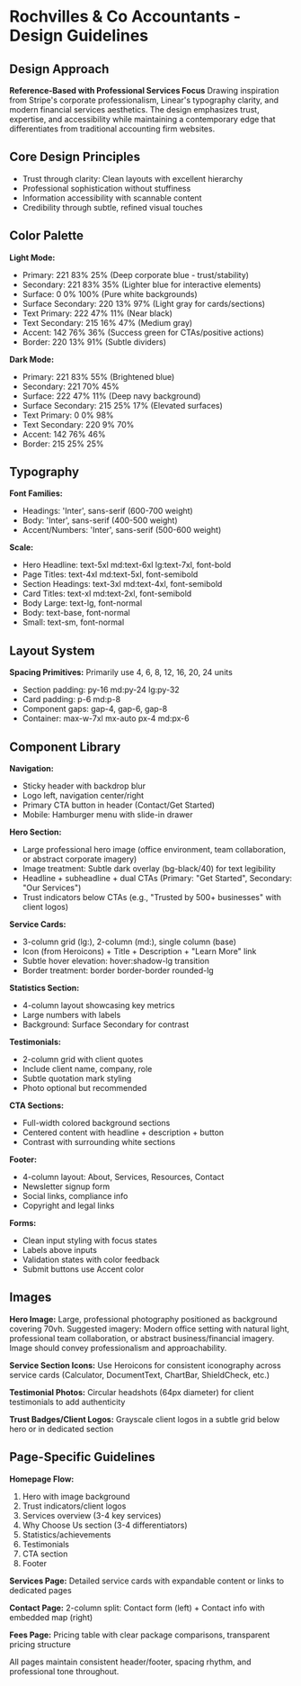 # Rochvilles & Co Accountants - Design Guidelines

## Design Approach
**Reference-Based with Professional Services Focus**
Drawing inspiration from Stripe's corporate professionalism, Linear's typography clarity, and modern financial services aesthetics. The design emphasizes trust, expertise, and accessibility while maintaining a contemporary edge that differentiates from traditional accounting firm websites.

## Core Design Principles
- Trust through clarity: Clean layouts with excellent hierarchy
- Professional sophistication without stuffiness
- Information accessibility with scannable content
- Credibility through subtle, refined visual touches

## Color Palette

**Light Mode:**
- Primary: 221 83% 25% (Deep corporate blue - trust/stability)
- Secondary: 221 83% 35% (Lighter blue for interactive elements)
- Surface: 0 0% 100% (Pure white backgrounds)
- Surface Secondary: 220 13% 97% (Light gray for cards/sections)
- Text Primary: 222 47% 11% (Near black)
- Text Secondary: 215 16% 47% (Medium gray)
- Accent: 142 76% 36% (Success green for CTAs/positive actions)
- Border: 220 13% 91% (Subtle dividers)

**Dark Mode:**
- Primary: 221 83% 55% (Brightened blue)
- Secondary: 221 70% 45%
- Surface: 222 47% 11% (Deep navy background)
- Surface Secondary: 215 25% 17% (Elevated surfaces)
- Text Primary: 0 0% 98%
- Text Secondary: 220 9% 70%
- Accent: 142 76% 46%
- Border: 215 25% 25%

## Typography
**Font Families:**
- Headings: 'Inter', sans-serif (600-700 weight)
- Body: 'Inter', sans-serif (400-500 weight)
- Accent/Numbers: 'Inter', sans-serif (500-600 weight)

**Scale:**
- Hero Headline: text-5xl md:text-6xl lg:text-7xl, font-bold
- Page Titles: text-4xl md:text-5xl, font-semibold
- Section Headings: text-3xl md:text-4xl, font-semibold
- Card Titles: text-xl md:text-2xl, font-semibold
- Body Large: text-lg, font-normal
- Body: text-base, font-normal
- Small: text-sm, font-normal

## Layout System
**Spacing Primitives:** Primarily use 4, 6, 8, 12, 16, 20, 24 units
- Section padding: py-16 md:py-24 lg:py-32
- Card padding: p-6 md:p-8
- Component gaps: gap-4, gap-6, gap-8
- Container: max-w-7xl mx-auto px-4 md:px-6

## Component Library

**Navigation:**
- Sticky header with backdrop blur
- Logo left, navigation center/right
- Primary CTA button in header (Contact/Get Started)
- Mobile: Hamburger menu with slide-in drawer

**Hero Section:**
- Large professional hero image (office environment, team collaboration, or abstract corporate imagery)
- Image treatment: Subtle dark overlay (bg-black/40) for text legibility
- Headline + subheadline + dual CTAs (Primary: "Get Started", Secondary: "Our Services")
- Trust indicators below CTAs (e.g., "Trusted by 500+ businesses" with client logos)

**Service Cards:**
- 3-column grid (lg:), 2-column (md:), single column (base)
- Icon (from Heroicons) + Title + Description + "Learn More" link
- Subtle hover elevation: hover:shadow-lg transition
- Border treatment: border border-border rounded-lg

**Statistics Section:**
- 4-column layout showcasing key metrics
- Large numbers with labels
- Background: Surface Secondary for contrast

**Testimonials:**
- 2-column grid with client quotes
- Include client name, company, role
- Subtle quotation mark styling
- Photo optional but recommended

**CTA Sections:**
- Full-width colored background sections
- Centered content with headline + description + button
- Contrast with surrounding white sections

**Footer:**
- 4-column layout: About, Services, Resources, Contact
- Newsletter signup form
- Social links, compliance info
- Copyright and legal links

**Forms:**
- Clean input styling with focus states
- Labels above inputs
- Validation states with color feedback
- Submit buttons use Accent color

## Images

**Hero Image:**
Large, professional photography positioned as background covering 70vh. Suggested imagery: Modern office setting with natural light, professional team collaboration, or abstract business/financial imagery. Image should convey professionalism and approachability.

**Service Section Icons:**
Use Heroicons for consistent iconography across service cards (Calculator, DocumentText, ChartBar, ShieldCheck, etc.)

**Testimonial Photos:**
Circular headshots (64px diameter) for client testimonials to add authenticity

**Trust Badges/Client Logos:**
Grayscale client logos in a subtle grid below hero or in dedicated section

## Page-Specific Guidelines

**Homepage Flow:**
1. Hero with image background
2. Trust indicators/client logos
3. Services overview (3-4 key services)
4. Why Choose Us section (3-4 differentiators)
5. Statistics/achievements
6. Testimonials
7. CTA section
8. Footer

**Services Page:**
Detailed service cards with expandable content or links to dedicated pages

**Contact Page:**
2-column split: Contact form (left) + Contact info with embedded map (right)

**Fees Page:**
Pricing table with clear package comparisons, transparent pricing structure

All pages maintain consistent header/footer, spacing rhythm, and professional tone throughout.